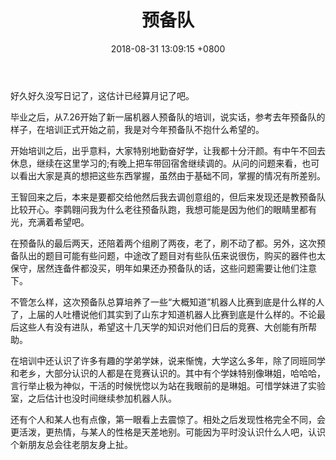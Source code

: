 ﻿---
layout: post
title: 预备队
date: 2018-08-31 13:09:15 +0800
categories: 日记
issue_id: 38
---
好久好久没写日记了，这估计已经算月记了吧。

毕业之后，从7.26开始了新一届机器人预备队的培训，说实话，参考去年预备队的样子，在培训正式开始之前，我是对今年预备队不抱什么希望的。

开始培训之后，出乎意料，大家特别地勤奋好学，让我都十分汗颜。有中午不回去休息，继续在这里学习的;有晚上把车带回宿舍继续调的。从问的问题来看，也可以看出大家是真的想把这些东西掌握，虽然由于基础不同，掌握的情况有所差别。

王智回来之后，本来是要都交给他然后我去调创意组的，但后来发现还是教预备队比较开心。李鹲翱问我为什么老往预备队跑，我想可能是因为他们的眼睛里都有光，充满着希望吧。

在预备队的最后两天，还陪着两个组刷了两夜，老了，刷不动了都。另外，这次预备队出的题目可能有些问题，中途改了题目对有些队伍来说很伤，购买的器件也太保守，居然连备件都没买，明年如果还办预备队的话，这些问题需要让他们注意下。

不管怎么样，这次预备队总算培养了一些“大概知道”机器人比赛到底是什么样的人了，上届的人吐槽说他们其实到了山东才知道机器人比赛到底是什么样的。不论最后这些人有没有进队，希望这十几天学的知识对他们日后的竞赛、大创能有所帮助。

在培训中还认识了许多有趣的学弟学妹，说来惭愧，大学这么多年，除了同班同学和老乡，大部分认识的人都是在竞赛认识的。其中有个学妹特别像琳姐，哈哈哈，言行举止极为神似，干活的时候恍惚以为站在我眼前的是琳姐。可惜学妹进了实验室，之后估计也没时间继续参加机器人队。

还有个人和某人也有点像，第一眼看上去震惊了。相处之后发现性格完全不同，会更活泼，更热情，与某人的性格是天差地别。可能因为平时没认识什么人吧，认识个新朋友总会往老朋友身上扯。